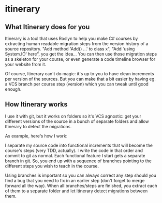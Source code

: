 # itinerary

## What Itinerary does for you
Itinerary is a tool that uses Roslyn to help you make C# courses by extracting human readable migration steps from the version history of a source repository. "Add method 'Add() ...' to class x", "Add 'using System.IO' here", you get the idea... You can then use those migration steps as a skeleton for your course, or even generate a code timeline browser for your website from it.

Of course, Itinerary can't do magic: it's up to you to have clean increments per version of the sources. But you can make that a bit easier by having eg. a VCS branch per course step (version) which you can tweak until good enough.

## How Itinerary works
I use it with git, but it works on folders so it's VCS agnostic: get your different versions of the source in a bunch of separate folders and allow Itinerary to detect the migrations.

As example, here's how I work:

I separate my source code into functional increments that will become the course's steps (very TDD, actually). I write the code in that order and commit to git as normal. Each functional feature I start gets a separate branch in git. So, you end up with a sequence of branches pointing to the different steps you wish to teach in the course.

Using branches is important so you can always correct any step should you find a bug that you need to fix in an earlier step (don't forget to merge forward all the way). When all branches/steps are finished, you extract each of them to a separate folder and let Itinerary detect migrations between them.
